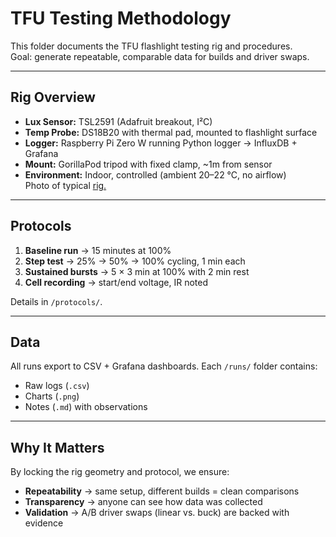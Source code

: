 # TFU Testing Methodology

This folder documents the TFU flashlight testing rig and procedures.  
Goal: generate repeatable, comparable data for builds and driver swaps.

---

## Rig Overview
- **Lux Sensor:** TSL2591 (Adafruit breakout, I²C)  
- **Temp Probe:** DS18B20 with thermal pad, mounted to flashlight surface  
- **Logger:** Raspberry Pi Zero W running Python logger → InfluxDB + Grafana  
- **Mount:** GorillaPod tripod with fixed clamp, ~1m from sensor  
- **Environment:** Indoor, controlled (ambient 20–22 °C, no airflow)  
Photo of typical [rig.](https://github.com/TheSmashy/TFU/blob/main/Testing/Rig/Thermal-Test-Rig-01.jpg)  

---

## Protocols
1. **Baseline run** → 15 minutes at 100%  
2. **Step test** → 25% → 50% → 100% cycling, 1 min each  
3. **Sustained bursts** → 5 × 3 min at 100% with 2 min rest  
4. **Cell recording** → start/end voltage, IR noted  

Details in `/protocols/`.

---

## Data
All runs export to CSV + Grafana dashboards. Each `/runs/` folder contains:
- Raw logs (`.csv`)  
- Charts (`.png`)  
- Notes (`.md`) with observations

---

## Why It Matters
By locking the rig geometry and protocol, we ensure:
- **Repeatability** → same setup, different builds = clean comparisons  
- **Transparency** → anyone can see how data was collected  
- **Validation** → A/B driver swaps (linear vs. buck) are backed with evidence

